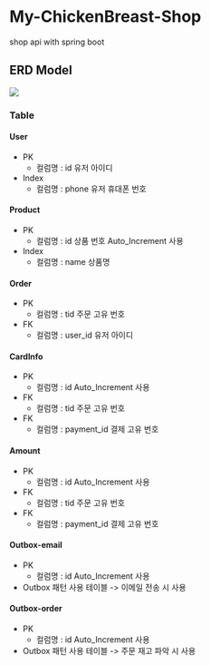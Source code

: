 # My-ChickenBreast-Shop
shop api with spring boot 

## ERD Model
<img src ='https://user-images.githubusercontent.com/89288109/183052165-64a43004-f0e2-4fdf-a553-5b988470c2d0.png'>

### Table

#### User
- PK 
  - 컬럼명 : id 유저 아이디
- Index 
  - 컬럼명 : phone 유저 휴대폰 번호 
  
#### Product
- PK 
  - 컬럼명 : id 상품 번호 Auto_Increment 사용
- Index 
  - 컬럼명 : name 상품명
  
#### Order
- PK 
  - 컬럼명 : tid 주문 고유 번호 
- FK 
  - 컬럼명 : user_id 유저 아이디
  
  
#### CardInfo
- PK 
  - 컬럼명 : id Auto_Increment 사용
- FK 
  - 컬럼명 : tid 주문 고유 번호
- FK 
  - 컬럼명 : payment_id 결제 고유 번호
  
  
#### Amount
- PK 
  - 컬럼명 : id Auto_Increment 사용
- FK 
  - 컬럼명 : tid 주문 고유 번호
- FK 
  - 컬럼명 : payment_id 결제 고유 번호
  
#### Outbox-email
- PK 
  - 컬럼명 : id Auto_Increment 사용
- Outbox 패턴 사용 테이블 -> 이메일 전송 시 사용

#### Outbox-order
- PK 
  - 컬럼명 : id Auto_Increment 사용
- Outbox 패턴 사용 테이블 -> 주문 재고 파악 시 사용


